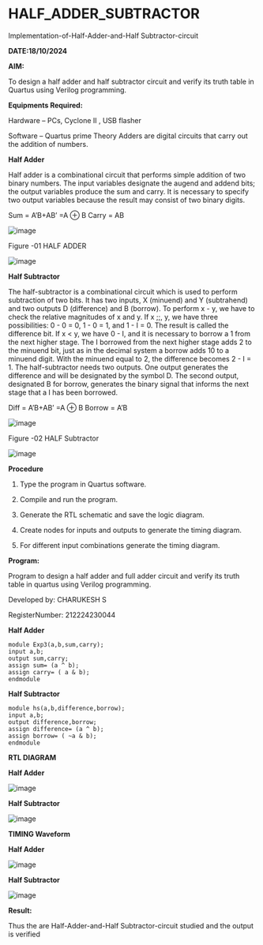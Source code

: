 # HALF_ADDER_SUBTRACTOR

Implementation-of-Half-Adder-and-Half Subtractor-circuit

**DATE:18/10/2024**

**AIM:**

To design a half adder and half subtractor circuit and verify its truth table in Quartus using Verilog programming.

**Equipments Required:**

Hardware – PCs, Cyclone II , USB flasher 

Software – Quartus prime Theory Adders are digital circuits that carry out the addition of numbers.

**Half Adder**

Half adder is a combinational circuit that performs simple addition of two binary numbers. The input variables designate the augend and addend bits; the output variables produce the sum and carry. It is necessary to specify two output variables because the result may consist of two binary digits.

Sum = A’B+AB’ =A ⊕ B Carry = AB

![image](https://github.com/naavaneetha/HALF_ADDER_SUBTRACTOR/assets/154305477/bd4a0b2c-cdbc-4184-ab08-81578f121e1f)

Figure -01 HALF ADDER

![image](https://github.com/user-attachments/assets/3198341b-f03b-4951-ba04-ebc871ed22cb)


**Half Subtractor**

The half-subtractor is a combinational circuit which is used to perform subtraction of two bits. It has two inputs, X (minuend) and Y (subtrahend) and two outputs D (difference) and B (borrow). To perform x - y, we have to check the relative magnitudes of x and y. If x ;;, y, we have three possibilities: 0 - 0 = 0, 1 - 0 = 1, and 1 - I = 0. The result is called the difference bit. If x < y, we have 0 - I, and it is necessary to borrow a 1 from the next higher stage. The I borrowed from the next higher stage adds 2 to the minuend bit, just as in the decimal system a borrow adds 10 to a minuend digit. With the minuend equal to 2, the difference becomes 2 - I = 1. The half-subtractor needs two outputs. One output generates the difference and will be designated by the symbol D. The second output, designated B for borrow, generates the binary signal that informs the next stage that a I has been borrowed. 

Diff = A’B+AB’ =A ⊕ B
Borrow = A’B

 ![image](https://github.com/naavaneetha/HALF_ADDER_SUBTRACTOR/assets/154305477/d76b099c-513f-4e7c-843a-e2fd028a531a)

Figure -02 HALF Subtractor

![image](https://github.com/user-attachments/assets/68520184-beb6-42d3-84d6-eae62731235a)


**Procedure**

1.	Type the program in Quartus software.

2.	Compile and run the program.

3.	Generate the RTL schematic and save the logic diagram.

4.	Create nodes for inputs and outputs to generate the timing diagram.

5.	For different input combinations generate the timing diagram.


**Program:**

 Program to design a half adder and full adder circuit and verify its truth table in quartus using Verilog programming.

Developed by: CHARUKESH S

RegisterNumber:  212224230044

**Half Adder**
```
module Exp3(a,b,sum,carry);
input a,b;
output sum,carry;
assign sum= (a ^ b);
assign carry= ( a & b);
endmodule
```
**Half Subtractor**
```
module hs(a,b,difference,borrow);
input a,b;
output difference,borrow;
assign difference= (a ^ b);
assign borrow= ( ~a & b);
endmodule
```
**RTL DIAGRAM**

**Half Adder**

![image](https://github.com/user-attachments/assets/55acd450-f912-4011-838c-09aae7ef76f8)

**Half Subtractor**

![image](https://github.com/user-attachments/assets/2c4945b5-eadf-442c-b75b-22b2375d334d)

**TIMING Waveform**

**Half Adder**

![image](https://github.com/user-attachments/assets/1d27465b-337e-4286-8d56-07e883238cdc)

**Half Subtractor**

![image](https://github.com/user-attachments/assets/63e79da8-f4bc-4cb4-ad92-69abe4b2fd8f)

**Result:**

 Thus the are Half-Adder-and-Half Subtractor-circuit studied and the output is
verified
